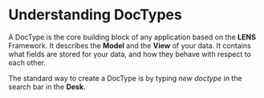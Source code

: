 # Understanding DocTypes

A DocType is the core building block of any application based on the **LENS** Framework. It describes the **Model** and the **View** of your data. It contains what fields are stored for your data, and how they behave with respect to each other.

The standard way to create a DocType is by typing _new doctype_ in the search bar in the **Desk**.


<!--stackedit_data:
eyJoaXN0b3J5IjpbMTk1Njc4MzI4NSwzMDc0Nzc2MjRdfQ==
-->